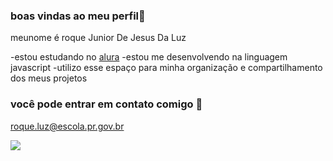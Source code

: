 ### boas vindas ao meu perfil🖤

meunome é roque Junior De Jesus Da Luz

-estou estudando no [alura](https://www.alura.com.br)
-estou me desenvolvendo na linguagem javascript
-utilizo esse espaço para minha organização e compartilhamento dos meus projetos

### você pode entrar em contato comigo 📧

roque.luz@escola.pr.gov.br

![](https://media.tenor.com/rNCdBEqBKjoAAAAd/sad-cat.gif)
